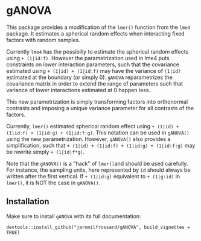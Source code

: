 # gANOVA

This package provides a modification of the `lmer()` function from the `lme4` package. It estimates a spherical random effects when interacting fixed factors with random samples. 

Currently `lme4` has the possibiliy to estimate the spherical random effects using `+ (1|id:f)`. However the parametrization used in lme4 puts constraints on lower interaction parameters, such that the covariance estimated using `+ (1|id) + (1|id:f)` may have the variance of `(1|id)` estimated at the boundary (or simply 0). `gANOVA` reparametrizes the covariance matrix in order to extend the range of parameters such that variance of lower interactions estimated at 0 happen less.

This new parametrization is simply transforming factors into orthonormal contrasts and imposing a unique variance parameter for all contrasts of the factors.

Currently, `lmer()` estimated spherical random effect using `+ (1|id) + (1|id:f) + (1|id:g) + (1|id:f:g)`. This notation can be used in `gANOVA()` using the new parametrization. However, `gANOVA()` also provides a simplification, such that `+ (1|id) + (1|id:f) + (1|id:g) + (1|id:f:g)` may be rewrite simply `+ (1|id|f*g)`.

Note that the `gANOVA()` is a "hack" of `lmer()`and should be used carefully. For instance, the sampling units, here represented by `id` should always be written after the first vertical. If `+ (1|id:g)` equivalent to `+ (1|g:id)` in `lmer()`, it is NOT the case in `gANOVA()`.

## Installation

Make sure to install `gANOVA` with its full documentation:

`devtools::install_github("jaromilfrossard/gANOVA", build_vignettes = TRUE)`


